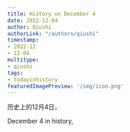 ```yaml
---
title: History on December 4
date: 2022-12-04
author: Qiushi 
authorLink: "/authors/qiushi"
timestamp: 
- 2022-12
- 12-04
multitype: 
- qiushi
tags: 
- todayinhistory
featuredImagePreview: '/img/icon.png'
---
```









历史上的12月4日，

December 4 in history, 

<!--more-->


